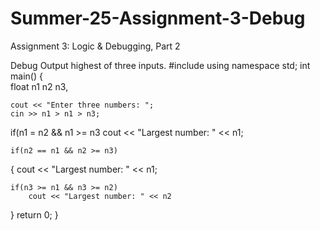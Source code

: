 # Summer-25-Assignment-3-Debug
Assignment 3: Logic &amp; Debugging, Part 2

Debug
Output highest of three inputs.
#include <iostream>
using namespace std;
int main() {    
    float n1 n2 n3,

    cout << "Enter three numbers: ";
    cin >> n1 > n1 > n3;
if(n1 = n2 && n1 >= n3
        cout << "Largest number: " << n1;

    if(n2 == n1 && n2 >= n3)
   {     cout << "Largest number: " << n1;
    
    if(n3 >= n1 && n3 >= n2)
        cout << "Largest number: " << n2
  }
    return 0;
}
